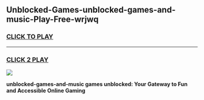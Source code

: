 
## Unblocked-Games-unblocked-games-and-music-Play-Free-wrjwq
<h3>
<a href="https://premium76.site?title=unblocked-games-and-music&ref=21A">CLICK TO PLAY</a></h3>
<hr>

<h3>
<a href="https://premium76.site?title=unblocked-games-and-music&ref=21A">CLICK 2 PLAY</a>
  
</h3>

<a href="https://premium76.site?title=unblocked-games-and-music&ref=21A"><img src="https://clearcache.store/games.png"></a>


**unblocked-games-and-music games unblocked: Your Gateway to Fun and Accessible Online Gaming**

